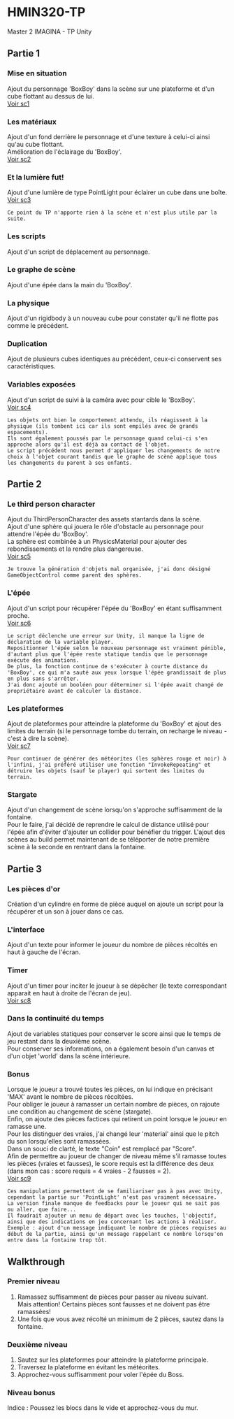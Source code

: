 # HMIN320-TP

Master 2 IMAGINA - TP Unity

## Partie 1

### Mise en situation

Ajout du personnage 'BoxBoy' dans la scène sur une plateforme et d'un cube flottant au dessus de lui.  
[Voir sc1](Screenshots/TP2_DiMalta-Tony_1.jpg)

### Les matériaux

Ajout d'un fond derrière le personnage et d'une texture à celui-ci ainsi qu'au cube flottant.  
Amélioration de l'éclairage du 'BoxBoy'.  
[Voir sc2](Screenshots/TP2_DiMalta-Tony_2.jpg)

### Et la lumière fut!

Ajout d'une lumière de type PointLight pour éclairer un cube dans une boîte.  
[Voir sc3](Screenshots/TP2_DiMalta-Tony_3.jpg)

```
Ce point du TP n'apporte rien à la scène et n'est plus utile par la suite.
```

### Les scripts

Ajout d'un script de déplacement au personnage.

### Le graphe de scène

Ajout d'une épée dans la main du 'BoxBoy'.

### La physique

Ajout d'un rigidbody à un nouveau cube pour constater qu'il ne flotte pas comme le précédent.

### Duplication

Ajout de plusieurs cubes identiques au précédent, ceux-ci conservent ses caractéristiques.

### Variables exposées

Ajout d'un script de suivi à la caméra avec pour cible le 'BoxBoy'.  
[Voir sc4](Screenshots/TP2_DiMalta-Tony_4.jpg)

```
Les objets ont bien le comportement attendu, ils réagissent à la physique (ils tombent ici car ils sont empilés avec de grands espacements).
Ils sont également poussés par le personnage quand celui-ci s'en approche alors qu'il est déjà au contact de l'objet.
Le script précédent nous permet d'appliquer les changements de notre choix à l'objet courant tandis que le graphe de scène applique tous les changements du parent à ses enfants.
```

## Partie 2

### Le third person character

Ajout du ThirdPersonCharacter des assets stantards dans la scène.  
Ajout d'une sphère qui jouera le rôle d'obstacle au personnage pour attendre l'épée du 'BoxBoy'.  
La sphère est combinée à un PhysicsMaterial pour ajouter des rebondissements et la rendre plus dangereuse.  
[Voir sc5](Screenshots/TP2_DiMalta-Tony_5.jpg)

```
Je trouve la génération d'objets mal organisée, j'ai donc désigné GameObjectControl comme parent des sphères.
```

### L'épée

Ajout d'un script pour récupérer l'épée du 'BoxBoy' en étant suffisamment proche.  
[Voir sc6](Screenshots/TP2_DiMalta-Tony_6.jpg)

```
Le script déclenche une erreur sur Unity, il manque la ligne de déclaration de la variable player.
Repositionner l'épée selon le nouveau personnage est vraiment pénible, d'autant plus que l'épée reste statique tandis que le personnage exécute des animations.
De plus, la fonction continue de s'exécuter à courte distance du 'BoxBoy', ce qui m'a sauté aux yeux lorsque l'épée grandissait de plus en plus sans s'arrêter.
J'ai donc ajouté un booléen pour déterminer si l'épée avait changé de propriétaire avant de calculer la distance.
```

### Les plateformes

Ajout de plateformes pour atteindre la plateforme du 'BoxBoy' et ajout des limites du terrain (si le personnage tombe du terrain, on recharge le niveau - c'est à dire la scène).  
[Voir sc7](Screenshots/TP2_DiMalta-Tony_7.jpg)

```
Pour continuer de générer des météorites (les sphères rouge et noir) à l'infini, j'ai préféré utiliser une fonction "InvokeRepeating" et détruire les objets (sauf le player) qui sortent des limites du terrain.
```

### Stargate

Ajout d'un changement de scène lorsqu'on s'approche suffisamment de la fontaine.  
Pour le faire, j'ai décidé de reprendre le calcul de distance utilisé pour l'épée afin d'éviter d'ajouter un collider pour bénéfier du trigger.
L'ajout des scènes au build permet maintenant de se téléporter de notre première scène à la seconde en rentrant dans la fontaine.

## Partie 3

### Les pièces d'or

Création d'un cylindre en forme de pièce auquel on ajoute un script pour la récupérer et un son à jouer dans ce cas.

### L'interface

Ajout d'un texte pour informer le joueur du nombre de pièces récoltés en haut à gauche de l'écran.

### Timer

Ajout d'un timer pour inciter le joueur à se dépêcher (le texte correspondant apparait en haut à droite de l'écran de jeu).  
[Voir sc8](Screenshots/TP2_DiMalta-Tony_8.jpg)

### Dans la continuité du temps

Ajout de variables statiques pour conserver le score ainsi que le temps de jeu restant dans la deuxième scène.  
Pour conserver ses informations, on a également besoin d'un canvas et d'un objet 'world' dans la scène intérieure.

### Bonus

Lorsque le joueur a trouvé toutes les pièces, on lui indique en précisant 'MAX' avant le nombre de pièces récoltées.  
Pour obliger le joueur à ramasser un certain nombre de pièces, on rajoute une condition au changement de scène (stargate).  
Enfin, on ajoute des pièces factices qui retirent un point lorsque le joueur en ramasse une.  
Pour les distinguer des vraies, j'ai changé leur 'material' ainsi que le pitch du son lorsqu'elles sont ramassées.  
Dans un souci de clarté, le texte "Coin" est remplacé par "Score".  
Afin de permettre au joueur de changer de niveau même s'il ramasse toutes les pièces (vraies et fausses), le score requis est la différence des deux (dans mon cas : score requis = 4 vraies - 2 fausses = 2).  
[Voir sc9](Screenshots/TP2_DiMalta-Tony_9.jpg)

```
Ces manipulations permettent de se familiariser pas à pas avec Unity, cependant la partie sur 'PointLight' n'est pas vraiment nécessaire.
La version finale manque de feedbacks pour le joueur qui ne sait pas ou aller, que faire...
Il faudrait ajouter un menu de départ avec les touches, l'objectif, ainsi que des indications en jeu concernant les actions à réaliser.
Exemple : ajout d'un message indiquant le nombre de pièces requises au début de la partie, ainsi qu'un message rappelant ce nombre lorsqu'on entre dans la fontaine trop tôt.
```

## Walkthrough

### Premier niveau

1) Ramassez suffisamment de pièces pour passer au niveau suivant.  
Mais attention! Certains pièces sont fausses et ne doivent pas être ramassées!  
2) Une fois que vous avez récolté un minimum de 2 pièces, sautez dans la fontaine.

### Deuxième niveau

1) Sautez sur les plateformes pour atteindre la plateforme principale.  
2) Traversez la plateforme en évitant les météorites.  
3) Approchez-vous suffisamment pour voler l'épée du Boss.

### Niveau bonus

Indice : Poussez les blocs dans le vide et approchez-vous du mur.